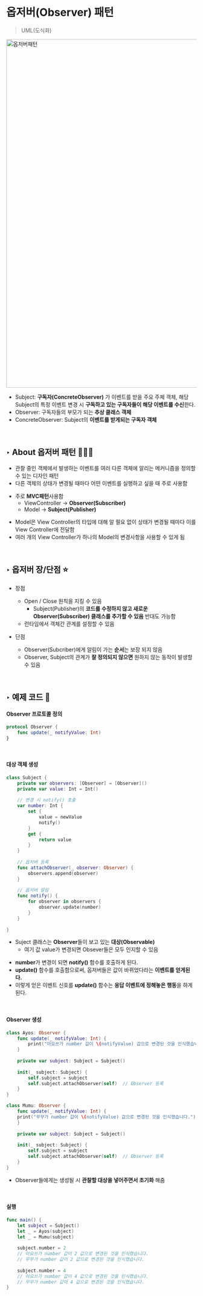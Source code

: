 # 옵저버(Observer) 패턴
> UML(도식화)
<img width="920" alt="옵저버패턴" src="https://user-images.githubusercontent.com/64394744/137054233-e589aabb-70b4-47f1-b025-db9583eb69d0.png">

- Subject: **구독자(ConcreteObserver)** 가 이벤트를 받을 주요 주체 객체, 해당 Subject의 특정 이벤트 변경 시 **구독하고 있는 구독자들이 해당 이벤트를 수신**한다.
- Observer: 구독자들의 부모가 되는 **추상 클래스 객체**
- ConcreteObserver: Subject의 **이벤트를 받게되는 구독자 객체**
</br>

## ‣ About 옵저버 패턴 👨🏻‍💻
- 관찰 중인 객체에서 발생하는 이벤트를 여러 다른 객체에 알리는 메커니즘을 정의할 수 있는 디자인 패턴
- 다른 객체의 상태가 변경될 때마다 어떤 이벤트를 실행하고 싶을 때 주로 사용함
* 주로 **MVC패턴**사용함
    * ViewController → **Observer(Subscriber)**
    * Model → **Subject(Publisher)**
- Model은 View Controller의 타입에 대해 알 필요 없이 상태가 변경될 때마다 이를 View Controller에 전달함
- 여러 개의 View Controller가 하나의 Model의 변경사항을 사용할 수 있게 됨
</br>

## ‣ 옵저버 장/단점 ⭐️
* 장점
    * Open / Close 원칙을 지킬 수 있음
        * Subject(Publisher)의 **코드를 수정하지 않고 새로운 Observer(Subscriber) 클래스를 추가할 수 있음** 반대도 가능함
    * 런타임에서 객체간 관계를 설정할 수 있음
    
* 단점
    * Observer(Subcriber)에게 알림이 가는 **순서**는 보장 되지 않음
    * Observer, Subject의 관계가 **잘 정의되지 않으면** 원하지 않는 동작이 발생할 수 있음
</br>
    
## ‣ 예제 코드 📖
#### Observer 프로토콜 정의
```swift
protocol Observer {
    func update(_ notifyValue: Int)
}
```
</br>

#### 대상 객체 생성
```swift
class Subject {
    private var observers: [Observer] = [Observer]()
    private var value: Int = Int()
    
    // 변경 시 notify() 호출
    var number: Int {
        set {
            value = newValue
            notify()
        }
        get {
            return value
        }
    }
    
    // 옵저버 등록
    func attachObserver(_ observer: Observer) {
        observers.append(observer)
    }
    
    // 옵저버 알림
    func notify() {
        for observer in observers {
            observer.update(number)
        }
    }
    
}
```
* Suject 클래스는 **Observer**들이 보고 있는 **대상(Observable)**
    * 여기 값 value가 변경되면 Obsever들은 모두 인지할 수 있음
- **number**가 변경이 되면 **notify()** 함수를 호출하게 된다.
- **update()** 함수를 호출함으로써, 옵저버들은 값이 바뀌었다라는 **이벤트를 얻게된다.**
- 이렇게 얻은 이벤트 신호를 **update()** 함수는 **응답 이벤트에 정해놓은 행동**을 하게 된다.
</br>

#### Observer 생성
```swift
class Ayos: Observer {
    func update(_ notifyValue: Int) {
        print("아요쓰가 number 값이 \(notifyValue) 값으로 변경된 것을 인식했습니다.")
    }
    
    private var subject: Subject = Subject()
    
    init(_ subject: Subject) {
        self.subject = subject
        self.subject.attachObserver(self)  // Observer 등록
    }
}

class Mumu: Observer {
    func update(_ notifyValue: Int) {
    print("무무가 number 값이 \(notifyValue) 값으로 변경된 것을 인식했습니다.") 
    }
    
    private var subject: Subject = Subject()
    
    init(_ subject: Subject) {
        self.subject = subject
        self.subject.attachObserver(self)  // Observer 등록
    }
}
```
- Observer들에게는 생성될 시 **관찰할 대상을 넣어주면서 초기화** 해줌
</br>

#### 실행
```swift
func main() {
    let subject = Subject()
    let _ = Ayos(subject)
    let _ = Mumu(subject)
    
    subject.number = 2
    // 아요쓰가 number 값이 2 값으로 변경된 것을 인식했습니다.
    // 무무가 number 값이 2 값으로 변경된 것을 인식했습니다.
    
    subject.number = 4
    // 아요쓰가 number 값이 4 값으로 변경된 것을 인식했습니다.
    // 무무가 number 값이 4 값으로 변경된 것을 인식했습니다.
}
```
